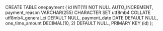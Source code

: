 CREATE TABLE onepayment (
    id INT(11) NOT NULL AUTO_INCREMENT,
    payment_reason VARCHAR(255) CHARACTER SET utf8mb4 COLLATE utf8mb4_general_ci DEFAULT NULL,
    payment_date DATE DEFAULT NULL,
    one_time_amount DECIMAL(10, 2) DEFAULT NULL,
    PRIMARY KEY (id)
);
